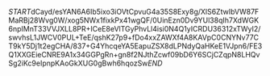 $START$dCayd/esYAN6A6Ib5ixo3iOVtCpvuG4a35S8Exy8g/XlS6ZtwIbVW87FMaRBj28Wvg0W/xog5NWx1fixkPx41wgQF/0UinEzn0Dv9YUl38qIh7XdWGK6npIMnT33VVJXLL8PR+ICeE8eVlTGyPhvLl4isi0N4Q1yICRDU36312xTWyI2/swvhsL1JWCV0PUL+TeE/qshK27p9+fDo4xxZAWXf4A8KAVpC0CNYNv77CT9kY5Dj1t2egCHA/837+G4YhcqeYA5EapuZSX8dLPNdyQaHKeE1VJpn6/FE3Q1XXGEieCNRE9A1x34GGPgRn+gn8f2NJthZcwf09bD6Y6SCjCZqpN8LHQvSg2iKc9eIpnpKAoGkXUG0gBwh6hqozSw$END$